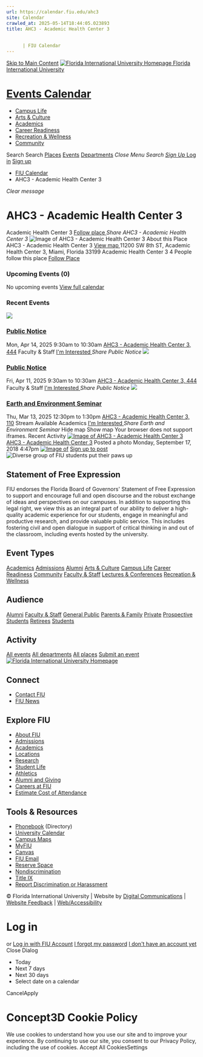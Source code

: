 ```yaml
---
url: https://calendar.fiu.edu/ahc3
site: Calendar
crawled_at: 2025-05-14T18:44:05.023893
title: AHC3 - Academic Health Center 3
    
    
      | FIU Calendar
---
```


[Skip to Main Content](https://calendar.fiu.edu/ahc3#main-content)
[![Florida International University Homepage](https://digicdn.fiu.edu/core/_assets/images/logo-top.png) Florida International University](https://www.fiu.edu)
# [Events Calendar ](https://calendar.fiu.edu/)
  * [Campus Life](https://calendar.fiu.edu/calendar?event_types%5B%5D=127595)
  * [Arts & Culture](https://calendar.fiu.edu/calendar?event_types%5B%5D=127590)
  * [Academics](https://calendar.fiu.edu/calendar?event_types%5B%5D=127582)
  * [Career Readiness](https://calendar.fiu.edu/calendar?event_types%5B%5D=127584)
  * [Recreation & Wellness](https://calendar.fiu.edu/calendar?event_types%5B%5D=127603)
  * [Community](https://calendar.fiu.edu/calendar?event_types%5B%5D=127601)


Search Search
[Places](https://calendar.fiu.edu/search/places) [Events](https://calendar.fiu.edu/calendar) [Departments](https://calendar.fiu.edu/search/departments)
_Close Menu_
_Search_ [ _Sign Up_ ](https://calendar.fiu.edu/signup?school_id=234)
[Log in](https://calendar.fiu.edu/auth/shib_login?previous_url=https%3A%2F%2Fcalendar.fiu.edu%2Fahc3) [Sign up](https://calendar.fiu.edu/signup?school_id=234)
  * [FIU Calendar](https://calendar.fiu.edu/)
  * AHC3 - Academic Health Center 3


_Clear message_
# AHC3 - Academic Health Center 3
Academic Health Center 3
[ Follow place ](https://calendar.fiu.edu/ahc3/add_friend "Add AHC3 - Academic Health Center 3 to My Places")
_Share AHC3 - Academic Health Center 3_
![Image of AHC3 - Academic Health Center 3](https://localist-images.azureedge.net/photos/728803/card/2dd9801ca5f0817e73551858116ef379a3c9591b.jpg)
About this Place
AHC3 - Academic Health Center 3 [View map ](https://calendar.fiu.edu/ahc3#about_map)
11200 SW 8th ST, Academic Health Center 3, Miami, Florida 33199
Academic Health Center 3
4 People follow this place
[ Follow Place ](https://calendar.fiu.edu/ahc3/add_friend "Add to My Places")
### Upcoming Events (0)
No upcoming events
[View full calendar](https://calendar.fiu.edu/ahc3/calendar)
### Recent Events
[ ![](https://localist-images.azureedge.net/photos/782078/card/dd7840d1513ee03f75069751e9265effe1862064.jpg) ](https://calendar.fiu.edu/event/public-notice-4297)
### [Public Notice](https://calendar.fiu.edu/event/public-notice-4297)
Mon, Apr 14, 2025 9:30am to 10:30am 
[ AHC3 - Academic Health Center 3, 444](https://calendar.fiu.edu/ahc3)
Faculty & Staff
[ I'm Interested ](https://calendar.fiu.edu/event/49286563466349/confirm?instance_id=49286563467374&return=https%3A%2F%2Fcalendar.fiu.edu%2Fahc3)
_Share Public Notice_
[ ![](https://localist-images.azureedge.net/photos/782078/card/dd7840d1513ee03f75069751e9265effe1862064.jpg) ](https://calendar.fiu.edu/event/public-notice)
### [Public Notice](https://calendar.fiu.edu/event/public-notice)
Fri, Apr 11, 2025 9:30am to 10:30am 
[ AHC3 - Academic Health Center 3, 444](https://calendar.fiu.edu/ahc3)
Faculty & Staff
[ I'm Interested ](https://calendar.fiu.edu/event/49286508025459/confirm?instance_id=49286508026484&return=https%3A%2F%2Fcalendar.fiu.edu%2Fahc3)
_Share Public Notice_
[ ![](https://localist-images.azureedge.net/photos/49094741791666/card/50056cb206e1f0b2cc7600221736317cf7aeae03.jpg) ](https://calendar.fiu.edu/event/earth-and-environment-seminar-690)
### [Earth and Environment Seminar](https://calendar.fiu.edu/event/earth-and-environment-seminar-690)
Thu, Mar 13, 2025 12:30pm to 1:30pm 
[ AHC3 - Academic Health Center 3, 110](https://calendar.fiu.edu/ahc3)
Stream Available 
Academics
[ I'm Interested ](https://calendar.fiu.edu/event/49094741631917/confirm?instance_id=49094741632942&return=https%3A%2F%2Fcalendar.fiu.edu%2Fahc3)
_Share Earth and Environment Seminar_
Hide map Show map
Your browser does not support iframes.
Recent Activity
[![Image of AHC3 - Academic Health Center 3](https://localist-images.azureedge.net/photos/728803/medium/2dd9801ca5f0817e73551858116ef379a3c9591b.jpg)](https://calendar.fiu.edu/ahc3)
[AHC3 - Academic Health Center 3](https://calendar.fiu.edu/ahc3)
Posted a photo 
Monday, September 17, 2018 4:47pm
[![Image of ](https://localist-images.azureedge.net/photos/728803/medium/2dd9801ca5f0817e73551858116ef379a3c9591b.jpg)](https://calendar.fiu.edu/ahc3/photo/728803)
[Sign up to post](https://calendar.fiu.edu/auth/shib_login?previous_url=https%3A%2F%2Fcalendar.fiu.edu%2Fahc3)
![Diverse group of FIU students put their paws up](https://www.fiu.edu/_assets/images/thumbnail-students-paw.jpg)
## Statement of Free Expression
FIU endorses the Florida Board of Governors' Statement of Free Expression to support and encourage full and open discourse and the robust exchange of ideas and perspectives on our campuses. In addition to supporting this legal right, we view this as an integral part of our ability to deliver a high-quality academic experience for our students, engage in meaningful and productive research, and provide valuable public service. This includes fostering civil and open dialogue in support of critical thinking in and out of the classroom, including events hosted by the university.
## Event Types
[Academics](https://calendar.fiu.edu/calendar?event_types%5B%5D=127582)
[Admissions](https://calendar.fiu.edu/calendar?event_types%5B%5D=127583)
[Alumni](https://calendar.fiu.edu/calendar?event_types%5B%5D=127589)
[Arts & Culture](https://calendar.fiu.edu/calendar?event_types%5B%5D=127590)
[Campus Life](https://calendar.fiu.edu/calendar?event_types%5B%5D=127595)
[Career Readiness](https://calendar.fiu.edu/calendar?event_types%5B%5D=127584)
[Community](https://calendar.fiu.edu/calendar?event_types%5B%5D=127601)
[Faculty & Staff](https://calendar.fiu.edu/calendar?event_types%5B%5D=127602)
[Lectures & Conferences](https://calendar.fiu.edu/calendar?event_types%5B%5D=127587)
[Recreation & Wellness](https://calendar.fiu.edu/calendar?event_types%5B%5D=127603)
## Audience
[Alumni](https://calendar.fiu.edu/calendar?event_types%5B%5D=121721)
[Faculty & Staff](https://calendar.fiu.edu/calendar?event_types%5B%5D=121720)
[General Public](https://calendar.fiu.edu/calendar?event_types%5B%5D=121722)
[Parents & Family](https://calendar.fiu.edu/calendar?event_types%5B%5D=36918157286658)
[Private](https://calendar.fiu.edu/calendar?event_types%5B%5D=129753)
[Prospective Students](https://calendar.fiu.edu/calendar?event_types%5B%5D=121723)
[Retirees](https://calendar.fiu.edu/calendar?event_types%5B%5D=37290279036119)
[Students](https://calendar.fiu.edu/calendar?event_types%5B%5D=121719)
## Activity
[All events](https://calendar.fiu.edu/ahc3/calendar)
[All departments](https://calendar.fiu.edu/search/departments)
[All places](https://calendar.fiu.edu/browse/places)
[Submit an event](https://calendar.fiu.edu/admin/events/new/basic-information)
[ ![Florida International University Homepage](https://digicdn.fiu.edu/core/_assets/images/footer-logo.svg) ](https://www.fiu.edu/)
## Connect
  * [Contact FIU](https://www.fiu.edu/about/contact-us/index.html)
  * [FIU News](https://news.fiu.edu/)


## Explore FIU
  * [About FIU](https://www.fiu.edu/about/index.html)
  * [Admissions](https://www.fiu.edu/admissions/index.html)
  * [Academics](https://www.fiu.edu/academics/index.html)
  * [Locations](https://www.fiu.edu/locations/index.html)
  * [Research](https://www.fiu.edu/research/index.html)
  * [Student Life](https://www.fiu.edu/student-life/index.html)
  * [Athletics](https://www.fiu.edu/athletics/index.html)
  * [Alumni and Giving](https://www.fiu.edu/alumni-and-giving/index.html)
  * [Careers at FIU](https://hr.fiu.edu/careers/)
  * [Estimate Cost of Attendance](https://onestop.fiu.edu/finances/estimate-your-costs/)


## Tools & Resources
  * [Phonebook](https://phonebook.fiu.edu) (Directory)
  * [University Calendar](https://calendar.fiu.edu/)
  * [Campus Maps](https://campusmaps.fiu.edu/)
  * [MyFIU](https://my.fiu.edu/)
  * [Canvas](https://canvas.fiu.edu)
  * [FIU Email](http://mail.fiu.edu/)
  * [Reserve Space](https://reservespace.fiu.edu/make-reservation/)
  * [Nondiscrimination](https://ace.fiu.edu/civil-rights-and-accessibility/harassment-and-discrimination/)
  * [Title IX](https://ace.fiu.edu/title-ix/)
  * [Report Discrimination or Harassment](https://report.fiu.edu/)


© Florida International University  | Website by [Digital Communications](https://stratcomm.fiu.edu/digital-print/websites/) | [Website Feedback](https://webforms.fiu.edu/view.php?id=370774&element_5=https://calendar.fiu.edu/https://calendar.fiu.edu/) | [Web/Accessibility](https://accessibility.fiu.edu/)
# Log in
or
[Log in with FIU Account](https://calendar.fiu.edu/auth/shib_login?previous_url=https%3A%2F%2Fcalendar.fiu.edu%2Fahc3)
[I forgot my password](https://calendar.fiu.edu/auth/forgot) [I don't have an account yet](https://calendar.fiu.edu/signup?school_id=234)
Close Dialog
  * Today
  * Next 7 days
  * Next 30 days
  * Select date on a calendar


CancelApply
# Concept3D Cookie Policy
We use cookies to understand how you use our site and to improve your experience. By continuing to use our site, you consent to our Privacy Policy, including the use of cookies. 
Accept All CookiesSettings
